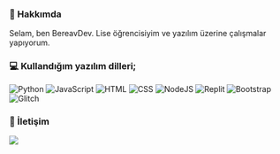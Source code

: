 ### 📖 Hakkımda
Selam, ben BereavDev. Lise öğrencisiyim ve yazılım üzerine çalışmalar yapıyorum.
### 💻 Kullandığım yazılım dilleri;
![Python](https://img.shields.io/badge/Python-FFD43B?style=for-the-badge&logo=python&logoColor=blue) ![JavaScript](https://img.shields.io/badge/JavaScript-323330?style=for-the-badge&logo=javascript&logoColor=F7DF1E) ![HTML](https://img.shields.io/badge/HTML5-E34F26?style=for-the-badge&logo=html5&logoColor=white) ![CSS](https://img.shields.io/badge/CSS3-1572B6?style=for-the-badge&logo=css3&logoColor=white) ![NodeJS](https://img.shields.io/badge/Node.js-339933?style=for-the-badge&logo=nodedotjs&logoColor=white) ![Replit](https://img.shields.io/badge/replit-667881?style=for-the-badge&logo=replit&logoColor=white) ![Bootstrap](https://img.shields.io/badge/Bootstrap-563D7C?style=for-the-badge&logo=bootstrap&logoColor=white) ![Glitch](https://img.shields.io/badge/Glitch-2800ff?style=for-the-badge&logo=glitch&logoColor=white)
### 💬 İletişim
<a href="https://bereavdev.github.io">
<img src="https://img.shields.io/badge/Discord-5865F2?style=for-the-badge&logo=discord&logoColor=white">
</a>
